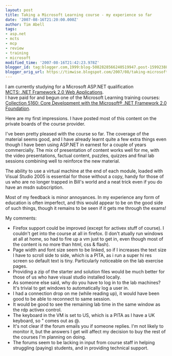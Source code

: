 ```yaml
---
layout: post
title: Taking a Microsoft Learning course - my experience so far
date: '2007-08-16T21:20:00.000Z'
author: Tim Abell
tags:
- asp.net
- mcts
- mcp
- review
- training
- microsoft
modified_time: '2007-08-16T21:42:23.978Z'
blogger_id: tag:blogger.com,1999:blog-5082828566240519947.post-1599238885761070900
blogger_orig_url: https://timwise.blogspot.com/2007/08/taking-microsoft-learning-course-my.html
---
```


I am currently studying for a Microsoft ASP.NET qualification  
[MCTS: .NET Framework 2.0 Web Applications](http://www.microsoft.com/learning/mcp/mcts/webapps/default.mspx).  
I have paid for and begun one of the Microsoft Learning training courses:  
[Collection 5160: Core Development with the Microsoft® .NET Framework 2.0 Foundation](https://www.microsoftelearning.com/eLearning/offerDetail.aspx?offerPriceId=127339).  

Here are my first impressions. I have posted most of this content on the private boards of the course provider.  

I've been pretty pleased with the course so far. The coverage of the material seems good, and I have already learnt quite a few extra things even though I have been using ASP.NET in earnest for a couple of years commercially. The mix of presentation of content works well for me, with the video presentations, factual content, puzzles, quizzes and final lab sessions combining well to reinforce the new material.  

The ability to use a virtual machine at the end of each module, loaded with Visual Studio 2005 is essential for those without a copy, handy for those of us who are no longer trapped in Bill's world and a neat trick even if you do have an msdn subscription.  

Most of my feedback is minor annoyances. In my experience any form of education is often imperfect, and this would appear to be on the good side of such things, though it remains to be seen if it gets me through the exams!  

My comments:  
- Firefox support could be improved (except for activex stuff of course). I couldn't get into the course at all in firefox. (I don't atually run windows at all at home, so had to fire up a vm just to get in, even though most of the content is no more than html, css & flash).  
- Page width and font size seem to be linked, so if I increases the text size I have to scroll side to side, which is a PITA, as i run a super hi res screen so default text is tiny. Particularly noticeable on the lab exercise pages.  
- Providing a zip of the starter and solution files would be much better for those of us who have visual studio installed locally.  
- As someone else said, why do you have to log in to the lab machines? It's trivial to get windows to automatically log a user in.  
- I had a connection drop on me (while reading up), it would have been good to be able to reconnect to same session.  
- It would be good to see the remaining lab time in the same window as the rdp activex control.  
- The keyboard in the VM is set to US, which is a PITA as I have a UK keyboard, so " comes out as @.  
- It's not clear if the forum emails you if someone replies. I'm not likely to monitor it, but the answers I get will affect my decision to buy the rest of the courses I'm planning on doing.  
- The forums seem to be lacking in input from course staff in helping struggling (paying) students, and in providing technical support.
